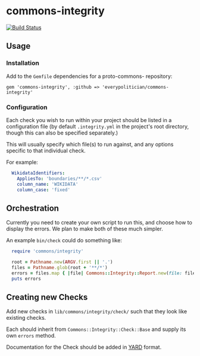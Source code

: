 # commons-integrity

[![Build Status](https://travis-ci.org/everypolitician/commons-integrity.svg?branch=master)](https://travis-ci.org/everypolitician/commons-integrity)

## Usage

### Installation

Add to the `Gemfile` dependencies for a proto-commons- repository:

    gem 'commons-integrity', :github => 'everypolitician/commons-integrity'

### Configuration

Each check you wish to run within your project should be listed in a
configuration file (by default `.integrity.yml` in the project's root
directory, though this can also be specified separately.)

This will usually specify which file(s) to run against, and any options
specific to that individual check.

For example:

```yaml
  WikidataIdentifiers:
    AppliesTo: 'boundaries/**/*.csv'
    column_name: 'WIKIDATA'
    column_case: 'fixed'
```

## Orchestration

Currently you need to create your own script to run this, and choose how
to display the errors. We plan to make both of these much simpler.

An example `bin/check` could do something like:

```ruby
  require 'commons/integrity'

  root = Pathname.new(ARGV.first || '.')
  files = Pathname.glob(root + '**/*')
  errors = files.map { |file| Commons::Integrity::Report.new(file: file).errors }
  puts errors
```

## Creating new Checks

Add new checks in `lib/commons/integrity/check/` such that they look
like existing checks.

Each should inherit from `Commons::Integrity::Check::Base` and supply
its own `errors` method.

Documentation for the Check should be added in [YARD](https://yardoc.org/)
format.

